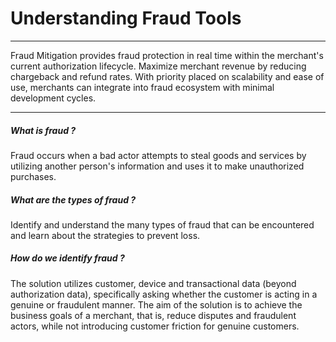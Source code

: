# Understanding Fraud Tools

---

Fraud Mitigation provides fraud protection in real time within the merchant's current authorization lifecycle. Maximize merchant revenue by reducing chargeback and refund rates. With priority placed on scalability and ease of use, merchants can integrate into fraud ecosystem with minimal development cycles.

---

##### What is fraud ?
Fraud occurs when a bad actor attempts to steal goods and services by utilizing another person's information and uses it to make unauthorized purchases. 

##### What are the types of fraud ?
Identify and understand the many types of fraud that can be encountered and learn about the strategies to prevent loss.

##### How do we identify fraud ?
The solution utilizes customer, device and transactional data (beyond authorization data), specifically asking whether the customer is acting in a genuine or fraudulent manner. The aim of the solution is to achieve the business goals of a merchant, that is, reduce disputes and fraudulent actors, while not introducing customer friction for genuine customers.

